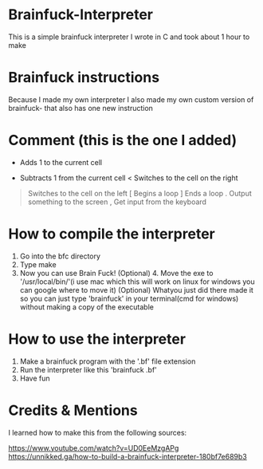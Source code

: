 # Brainfuck-Interpreter
This is a simple brainfuck interpreter I wrote in C and took about 1 hour to make

# Brainfuck instructions
Because I made my own interpreter I also made my own custom version of brainfuck-
that also has one new instruction

#    Comment                                (this is the one I added)
+    Adds 1 to the current cell
-    Subtracts 1 from the current cell
<    Switches to the cell on the right
>    Switches to the cell on the left
[    Begins a loop
]    Ends a loop
.    Output something to the screen
,    Get input from the keyboard


# How to compile the interpreter
1. Go into the bfc directory
2. Type make
3. Now you can use Brain Fuck!
(Optional) 4. Move the exe to '/usr/local/bin/'(i use mac which this will work on linux for windows you can google where to move it)
(Optional) Whatyou just did there made it so you can just type 'brainfuck' in your terminal(cmd for windows) without making a copy of the executable

# How to use the interpreter
1. Make a brainfuck program with the '.bf' file extension
2. Run the interpreter like this 'brainfuck <your program name here>.bf'
3. Have fun

# Credits & Mentions
I learned how to make this from the following sources:

https://www.youtube.com/watch?v=UD0EeMzgAPg
https://unnikked.ga/how-to-build-a-brainfuck-interpreter-180bf7e689b3
